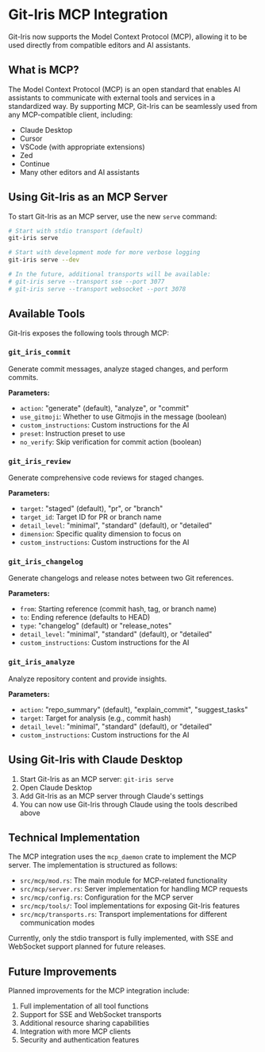 # Git-Iris MCP Integration

Git-Iris now supports the Model Context Protocol (MCP), allowing it to be used directly from compatible editors and AI assistants.

## What is MCP?

The Model Context Protocol (MCP) is an open standard that enables AI assistants to communicate with external tools and services in a standardized way. By supporting MCP, Git-Iris can be seamlessly used from any MCP-compatible client, including:

- Claude Desktop
- Cursor
- VSCode (with appropriate extensions)
- Zed
- Continue
- Many other editors and AI assistants

## Using Git-Iris as an MCP Server

To start Git-Iris as an MCP server, use the new `serve` command:

```bash
# Start with stdio transport (default)
git-iris serve

# Start with development mode for more verbose logging
git-iris serve --dev

# In the future, additional transports will be available:
# git-iris serve --transport sse --port 3077
# git-iris serve --transport websocket --port 3078
```

## Available Tools

Git-Iris exposes the following tools through MCP:

### `git_iris_commit`

Generate commit messages, analyze staged changes, and perform commits.

**Parameters:**
- `action`: "generate" (default), "analyze", or "commit"
- `use_gitmoji`: Whether to use Gitmojis in the message (boolean)
- `custom_instructions`: Custom instructions for the AI
- `preset`: Instruction preset to use
- `no_verify`: Skip verification for commit action (boolean)

### `git_iris_review`

Generate comprehensive code reviews for staged changes.

**Parameters:**
- `target`: "staged" (default), "pr", or "branch"  
- `target_id`: Target ID for PR or branch name
- `detail_level`: "minimal", "standard" (default), or "detailed"
- `dimension`: Specific quality dimension to focus on
- `custom_instructions`: Custom instructions for the AI

### `git_iris_changelog`

Generate changelogs and release notes between two Git references.

**Parameters:**
- `from`: Starting reference (commit hash, tag, or branch name)
- `to`: Ending reference (defaults to HEAD)
- `type`: "changelog" (default) or "release_notes"
- `detail_level`: "minimal", "standard" (default), or "detailed"
- `custom_instructions`: Custom instructions for the AI

### `git_iris_analyze`

Analyze repository content and provide insights.

**Parameters:**
- `action`: "repo_summary" (default), "explain_commit", "suggest_tasks"
- `target`: Target for analysis (e.g., commit hash)
- `detail_level`: "minimal", "standard" (default), or "detailed"
- `custom_instructions`: Custom instructions for the AI

## Using Git-Iris with Claude Desktop

1. Start Git-Iris as an MCP server: `git-iris serve`
2. Open Claude Desktop
3. Add Git-Iris as an MCP server through Claude's settings
4. You can now use Git-Iris through Claude using the tools described above

## Technical Implementation

The MCP integration uses the `mcp_daemon` crate to implement the MCP server. The implementation is structured as follows:

- `src/mcp/mod.rs`: The main module for MCP-related functionality
- `src/mcp/server.rs`: Server implementation for handling MCP requests
- `src/mcp/config.rs`: Configuration for the MCP server
- `src/mcp/tools/`: Tool implementations for exposing Git-Iris features
- `src/mcp/transports.rs`: Transport implementations for different communication modes

Currently, only the stdio transport is fully implemented, with SSE and WebSocket support planned for future releases.

## Future Improvements

Planned improvements for the MCP integration include:

1. Full implementation of all tool functions
2. Support for SSE and WebSocket transports
3. Additional resource sharing capabilities
4. Integration with more MCP clients
5. Security and authentication features 